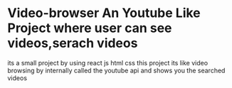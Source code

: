 # Video-browser An Youtube Like Project where user can see videos,serach videos

its a small project by using react js html css
this project its like video browsing by internally called the youtube api and shows you the searched videos
